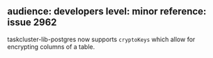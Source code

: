 audience: developers
level: minor
reference: issue 2962
---
taskcluster-lib-postgres now supports `cryptoKeys` which allow for encrypting columns of a table.
